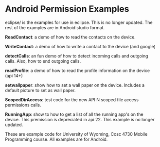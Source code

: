 Android Permission Examples
===========
eclipse/ is the examples for use in eclipse. This is no longer updated. The rest of the examples are in Android studio format.

<b>ReadContact</b>: a demo of how to read the contacts on the device.

<b>WriteContact</b>: a demo of how to write a contact to the device (and google)

<b>detectCalls</b>: an fun demo of how to detect incoming calls and outgoing calls.  Also, how to end outgoing calls.

<b>readProfile</b>: a demo of how to read the profile information on the device (api 14+)

<b>setwallpaper</b>: show how to set a wall paper on the device.  Includes a default picture to set as wall paper.

<b>ScopedDirAccess</b>: test code for the new API N scoped file access permissions calls.  

<b>RunningApp</b>: show to how to get a list of all the running app's on the device.  This premission is depreciated in api 22.  This example is no longer updated.

These are example code for University of Wyoming, Cosc 4730 Mobile Programming course.
All examples are for Android.
